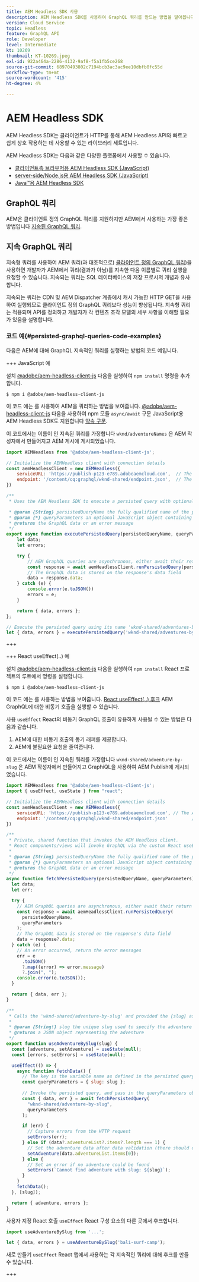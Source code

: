 ```yaml
---
title: AEM Headless SDK 사용
description: AEM Headless SDK를 사용하여 GraphQL 쿼리를 만드는 방법을 알아봅니다.
version: Cloud Service
topic: Headless
feature: GraphQL API
role: Developer
level: Intermediate
kt: 10269
thumbnail: KT-10269.jpeg
exl-id: 922a464a-2286-4132-9af8-f5a1fb5ce268
source-git-commit: 68970493802c7194bcb3ac3ac9ee10dbfb0fc55d
workflow-type: tm+mt
source-wordcount: '415'
ht-degree: 4%

---
```


# AEM Headless SDK

AEM Headless SDK는 클라이언트가 HTTP를 통해 AEM Headless API와 빠르고 쉽게 상호 작용하는 데 사용할 수 있는 라이브러리 세트입니다.

AEM Headless SDK는 다음과 같은 다양한 플랫폼에서 사용할 수 있습니다.

+ [클라이언트측 브라우저용 AEM Headless SDK (JavaScript)](https://github.com/adobe/aem-headless-client-js)
+ [server-side/Node.js용 AEM Headless SDK (JavaScript)](https://github.com/adobe/aem-headless-client-nodejs)
+ [Java™용 AEM Headless SDK](https://github.com/adobe/aem-headless-client-java)

## GraphQL 쿼리

AEM은 클라이언트 정의 GraphQL 쿼리를 지원하지만 AEM에서 사용하는 가장 좋은 방법입니다 [지속된 GraphQL 쿼리](#persisted-graphql-queries).

## 지속 GraphQL 쿼리

지속형 쿼리를 사용하여 AEM 쿼리(과 대조적으로) [클라이언트 정의 GraphQL 쿼리](#graphl-queries))을 사용하면 개발자가 AEM에서 쿼리(결과가 아님)를 지속한 다음 이름별로 쿼리 실행을 요청할 수 있습니다. 지속되는 쿼리는 SQL 데이터베이스의 저장 프로시저 개념과 유사합니다.

지속되는 쿼리는 CDN 및 AEM Dispatcher 계층에서 캐시 가능한 HTTP GET을 사용하여 실행되므로 클라이언트 정의 GraphQL 쿼리보다 성능이 향상됩니다. 지속형 쿼리는 적용되며 API를 정의하고 개발자가 각 컨텐츠 조각 모델의 세부 사항을 이해할 필요가 있음을 설명합니다.

### 코드 예{#persisted-graphql-queries-code-examples}

다음은 AEM에 대해 GraphQL 지속적인 쿼리를 실행하는 방법의 코드 예입니다.

+++ JavaScript 예

설치 [@adobe/aem-headless-client-js](https://github.com/adobe/aem-headless-client-js) 다음을 실행하여 `npm install` 명령을 추가합니다.

```
$ npm i @adobe/aem-headless-client-js
```

이 코드 예는 를 사용하여 AEM을 쿼리하는 방법을 보여줍니다. [@adobe/aem-headless-client-js](https://github.com/adobe/aem-headless-client-js) 다음을 사용하여 npm 모듈 `async/await` 구문 JavaScript용 AEM Headless SDK도 지원합니다 [약속 구문](https://github.com/adobe/aem-headless-client-js#use-aemheadless-client).

이 코드에서는 이름이 인 지속된 쿼리를 가정합니다 `wknd/adventureNames` 은 AEM 작성자에서 만들어지고 AEM 게시에 게시되었습니다.

```javascript
import AEMHeadless from '@adobe/aem-headless-client-js';

// Initialize the AEMHeadless client with connection details
const aemHeadlessClient = new AEMHeadless({
    serviceURL: 'https://publish-p123-e789.adobeaemcloud.com',  // The AEM environment to query, this can be pulled out to env variables
    endpoint: '/content/cq:graphql/wknd-shared/endpoint.json',  // The AEM GraphQL endpoint, this is not used when invoking persisted queries.
})

/**
 * Uses the AEM Headless SDK to execute a persisted query with optional query variables.

 * @param {String} persistedQueryName the fully qualified name of the persisted query
 * @param {*} queryParameters an optional JavaScript object containing query parameters
 * @returns the GraphQL data or an error message 
 */
export async function executePersistedQuery(persistedQueryName, queryParameters) {
    let data;
    let errors;

    try {
        // AEM GraphQL queries are asynchronous, either await their return or use Promise-based .then(..) { ... } syntax
        const response = await aemHeadlessClient.runPersistedQuery(persistedQueryName, queryParameters);
        // The GraphQL data is stored on the response's data field
        data = response.data;
    } catch (e) {
        console.error(e.toJSON())
        errors = e;
    }

    return { data, errors };
};

// Execute the persisted query using its name 'wknd-shared/adventures-by-slug' and optional query variables
let { data, errors } = executePersistedQuery('wknd-shared/adventures-by-slug', { "slug": "bali-surf-camp" });
```

+++

+++ React useEffect(..) 예

설치 [@adobe/aem-headless-client-js](https://github.com/adobe/aem-headless-client-js) 다음을 실행하여 `npm install` React 프로젝트의 루트에서 명령을 실행합니다.

```
$ npm i @adobe/aem-headless-client-js
```

이 코드 예는 를 사용하는 방법을 보여줍니다. [React useEffect(..) 후크](https://reactjs.org/docs/hooks-effect.html) AEM GraphQL에 대한 비동기 호출을 실행할 수 있습니다.

사용 `useEffect` React의 비동기 GraphQL 호출이 유용하게 사용될 수 있는 방법은 다음과 같습니다.

1. AEM에 대한 비동기 호출의 동기 래퍼를 제공합니다.
1. AEM에 불필요한 요청을 줄여줍니다.

이 코드에서는 이름이 인 지속된 쿼리를 가정합니다 `wknd-shared/adventure-by-slug` 은 AEM 작성자에서 만들어지고 GraphiQL을 사용하여 AEM Publish에 게시되었습니다.

```javascript
import AEMHeadless from '@adobe/aem-headless-client-js';
import { useEffect, useState } from "react";

// Initialize the AEMHeadless client with connection details
const aemHeadlessClient = new AEMHeadless({
    serviceURL: 'https://publish-p123-e789.adobeaemcloud.com', // The AEM environment to query
    endpoint: '/content/cq:graphql/wknd-shared/endpoint.json'         // The AEM GraphQL endpoint, this is not used when invoking persisted queries.
})

/**
 * Private, shared function that invokes the AEM Headless client. 
 * React components/views will invoke GraphQL via the custom React useEffect hooks defined below.
 * 
 * @param {String} persistedQueryName the fully qualified name of the persisted query
 * @param {*} queryParameters an optional JavaScript object containing query parameters
 * @returns the GraphQL data or an error message 
 */
async function fetchPersistedQuery(persistedQueryName, queryParameters) {
  let data;
  let err;

  try {
    // AEM GraphQL queries are asynchronous, either await their return or use Promise-based .then(..) { ... } syntax
    const response = await aemHeadlessClient.runPersistedQuery(
      persistedQueryName,
      queryParameters
    );
    // The GraphQL data is stored on the response's data field
    data = response?.data;
  } catch (e) {
    // An error occurred, return the error messages
    err = e
      .toJSON()
      ?.map((error) => error.message)
      ?.join(", ");
    console.error(e.toJSON());
  }

  return { data, err };
}

/**
 * Calls the 'wknd-shared/adventure-by-slug' and provided the {slug} as the persisted query's `slug` parameter.
 *
 * @param {String!} slug the unique slug used to specify the adventure to return
 * @returns a JSON object representing the adventure
 */
export function useAdventureBySlug(slug) {
  const [adventure, setAdventure] = useState(null);
  const [errors, setErrors] = useState(null);

  useEffect(() => {
    async function fetchData() {
      // The key is the variable name as defined in the persisted query, and may not match the model's field name
      const queryParameters = { slug: slug };
      
      // Invoke the persisted query, and pass in the queryParameters object as the 2nd parameter
      const { data, err } = await fetchPersistedQuery(
        "wknd-shared/adventure-by-slug",
        queryParameters
      );

      if (err) {
        // Capture errors from the HTTP request
        setErrors(err);
      } else if (data?.adventureList?.items?.length === 1) {
        // Set the adventure data after data validation (there should only be 1 matching adventure)
        setAdventure(data.adventureList.items[0]);
      } else {
        // Set an error if no adventure could be found
        setErrors(`Cannot find adventure with slug: ${slug}`);
      }
    }
    fetchData();
  }, [slug]);

  return { adventure, errors };
}
```

사용자 지정 React 호출 `useEffect` React 구성 요소의 다른 곳에서 후크합니다.

```javascript
import useAdventureBySlug from '...';

let { data, errors } = useAdventureBySlug('bali-surf-camp');
```

새로 만들기 `useEffect` React 앱에서 사용하는 각 지속적인 쿼리에 대해 후크를 만들 수 있습니다.

+++

<p> </p>
